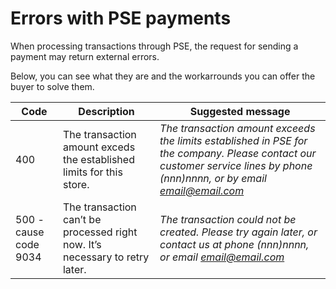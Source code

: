 # Errors with PSE payments

When processing transactions through PSE, the request for sending a payment may return external errors. 

Below, you can see what they are and the workarrounds you can offer the buyer to solve them.


| Code | Description | Suggested message |
|---|---|---|
| 400 | The transaction amount exceds the established limits for this store. | *The transaction amount exceeds the limits established in PSE for the company. Please contact our customer service lines by phone (nnn)nnnn, or by email email@email.com* |
| 500 - cause code 9034 | The transaction can’t be processed right now. It’s necessary to retry later. | *The transaction could not be created. Please try again later, or contact us at phone (nnn)nnnn, or email email@email.com* |